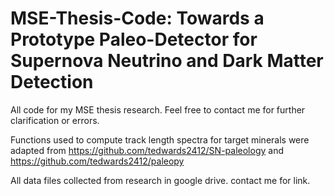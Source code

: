 # MSE-Thesis-Code: Towards a Prototype Paleo-Detector for Supernova Neutrino and Dark Matter Detection
All code for my MSE thesis research. Feel free to contact me for further clarification or errors.

Functions used to compute track length spectra for target minerals were adapted from https://github.com/tedwards2412/SN-paleology and https://github.com/tedwards2412/paleopy

All data files collected from research in google drive. contact me for link.
